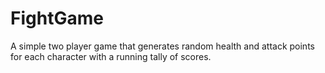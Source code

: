 # FightGame

A simple two player game that generates random health and attack points for each character with a running tally of scores.

